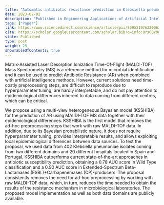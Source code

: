 ```yaml
---
title: "Automatic antibiotic resistance prediction in Klebsiella pneumoniae based on MALDI-TOF mass spectra"
date: 2023-02-01
description: "Published in Engineering Applications of Artificial Intelligence"
tags: ["Paper"]
link: https://www.sciencedirect.com/science/article/pii/S0952197622006340
cite: https://scholar.googleusercontent.com/scholar.bib?q=info:OrsC0V986mwJ:scholar.google.com/&output=citation&scisdr=ClETHKYVEKGE-K5t41M:AFWwaeYAAAAAZTpr-1OegA5YQKYBYPPuV-slPos&scisig=AFWwaeYAAAAAZTpr-8Xi82Kv0AFBuDX7Wqs5K9Q&scisf=4&ct=citation&cd=-1&hl=es&scfhb=1
state: Published 
type: post
weight: 25
showTableOfContents: true
---
```


Matrix-Assisted Laser Desorption Ionization Time-Of-Flight (MALDI-TOF) Mass Spectrometry (MS) is a reference method for microbial identification and it can be used to predict Antibiotic Resistance (AR) when combined with artificial intelligence methods. However, current solutions need time-costly preprocessing steps, are difficult to reproduce due to hyperparameter tuning, are hardly interpretable, and do not pay attention to epidemiological differences inherent to data coming from different centres, which can be critical.

We propose using a multi-view heterogeneous Bayesian model (KSSHIBA) for the prediction of AR using MALDI-TOF MS data together with their epidemiological differences. KSSHIBA is the first model that removes the ad-hoc preprocessing steps that work with raw MALDI-TOF data. In addition, due to its Bayesian probabilistic nature, it does not require hyperparameter tuning, provides interpretable results, and allows exploiting local epidemiological differences between data sources. To test the proposal, we used data from 402 Klebsiella pneumoniae isolates coming from two different domains and 20 different hospitals located in Spain and Portugal. KSSHIBA outperforms current state-of-the-art approaches in antibiotic susceptibility prediction, obtaining a 0.78 AUC score in Wild Type classification and a 0.90 AUC score in Extended-Spectrum Beta-Lactamases (ESBL)+Carbapenemases (CP)-producers. The proposal consistently removes the need for ad-hoc preprocessing by working with raw MALDI-TOF data, which, in turn, reduces the time needed to obtain the results of the resistance mechanism in microbiological laboratories. The proposed model implementation as well as both data domains are publicly available.